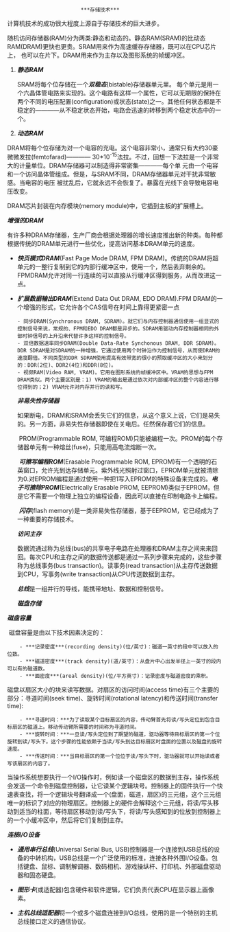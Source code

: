 							***存储技术***

 


计算机技术的成功很大程度上源自于存储技术的巨大进步。



​	随机访问存储器(RAM)分为两类:静态和动态的。静态RAM(SRAM)的比动态RAM(DRAM)更快也更贵。SRAM用来作为高速缓存存储器，既可以在CPU芯片上， 也可以在片下。DRAM用来作为主存以及图形系统的帧缓冲区。



 1. ***静态RAM***

     SRAM将每个位存储在一个***双稳态***(bistable)存储器单元里。 每个单元是用一个六晶体管电路来实现的。这个电路有这样一个属性，它可以无期限的保持在两个不同的电压配置(configuration)或状态(state)之一。其他任何状态都是不稳定的————从不稳定状态开始，电路会迅速的转移到两个稳定状态中的一个。

2) ***动态RAM***

​	DRAM将每个位存储为对一个电容的充电。这个电容非常小，通常只有大约30豪微微发拉(femtofarad)————	30*10<sup>-15</sup>法拉。不过，回想一下法拉是一个非常大的计量单位。DRAM存储器可以制造得非常密集————每个单	元由一个电容和一个访问晶体管组成。但是，与SRAM不同，DRAM存储器单元对干扰非常敏感。当电容的电压	被扰乱后，它就永远不会恢复了。暴露在光线下会导致电容电压改变。

DRAM芯片封装在内存模块(memory module)中，它插到主板的扩展槽上。

***增强的DRAM***

​	有许多种DRAM存储器，生产厂商会根据处理器的增长速度推出新的种类。每种都根据传统的DRAM单元进行一些优化，提高访问基本DRAM单元的速度。

  - ***快页模式DRAM***(Fast Page Mode DRAM, FPM DRAM)。传统的DRAM将超单元的一整行复制到它的内部行缓冲区中，使用一个，然后丢弃剩余的。FPMDRAM允许对同一行连续的可以直接从行缓冲区得到服务，从而改进这一点。

  - ***扩展数据输出DRAM***(Extend Data Out DRAM, EDO DRAM).FPM DRAM的一个增强的形式，它允许各个CAS信号在时间上靠得更紧密一点

    	- 同步DRAM(Synchronous DRAM, SDRAM)。就它们与内存控制器通信使用一组显式的控制信号来说，常规的、FPM和EDO DRAM都是异步的。SDRAM用驱动内存控制器相同的外部时钟信号的上升沿来代替许多这样的控制信号。
    	- 双倍数据速率同步DRAM(Double Data-Rate Synchonous DRAM, DDR SDRAM)。DDR SDRAM是对SDRAM的一种增强，它通过使用两个时钟沿作为控制信号，从而使DRAM的速度翻倍。不同类型的DDR SDRAM使用提高有效带宽的很小的预取缓冲区的大小来划分的：DDR(2位)、DDR2(4位)和DDR(8位)。
    	- 视频RAM(Video RAM, VRAM)。它用在图形系统的帧缓冲区中。VRAM的思想与FPM DRAM类似。两个主要区别是：1) VRAM的输出是通过依次对内部缓冲区的整个内容进行移位得到的；2) VRAM允许对内存并行的读和写。

    ***非易失性存储器***

    ​	如果断电，DRAM和SRAM会丢失它们的信息，从这个意义上说，它们是易失的。另一方面，非易失性存储器即使在关电后。任然保存着它们的信息。

    ​    PROM(Programmable ROM, 可编程ROM)只能被编程一次。PROM的每个存储器单元有一种熔丝(fuse)，只能用高电流熔断一次。

    ​	***可擦写编程ROM***(Erasable Programmable ROM, EPROM)有一个透明的石英窗口，允许光到达存储单元。紫外线光照射过窗口，EPROM单元就被清除为0.对EPROM编程是通过使用一种把1写入EPROM的特殊设备来完成的。***电子可擦除PROM***(Electrically Erasable PROM, EEPROM)类似于EPROM，但是它不需要一个物理上独立的编程设备，因此可以直接在印制电路卡上编程。

    ​	***闪存***(flash memory)是一类非易失性存储器，基于EEPROM，它已经成为了一种重要的存储技术。

    ***访问主存***

    ​	数据流通过称为总线(bus)的共享电子电路在处理器和DRAM主存之间来来回回。每次CPU和主存之间的数据传送都是通过一系列步骤来完成的，这些步骤称为总线事务(bus transaction)。读事务(read transaction)从主存传送数据到CPU，写事务(write transaction)从CPU传送数据到主存。

    ​	***总线***是一组并行的导线，能携带地址、数据和控制信号。

    ***磁盘存储***

***磁盘容量***

​	磁盘容量是由以下技术因素决定的：

		- ***记录密度***(recording density)(位/英寸)：磁道一英寸的段中可以放入的位数。
		- ***磁道密度***(track density)(道/英寸)：从盘片中心出发半径上一英寸的段内可以有的磁道数。
		- ***面密度***(areal density)(位/平方英寸)：记录密度与磁道密度的乘积。

磁盘以扇区大小的块来读写数据。对扇区的访问时间(access time)有三个主要的部分：寻道时间(seek time)、旋转时间(rotational latency)和传送时间(transfer time):

		- ***寻道时间：***为了读取某个目标扇区的内容，传动臂首先将读/写头定位到包含目标扇区的磁道上。移动传动臂所需要的时间称为寻道时间。
		- ***旋转时间：***一旦读/写头定位到了期望的磁道，驱动器等待目标扇区的第一个位旋转到读/写头下。这个步骤的性能依赖于当读/写头到达目标扇区时盘面的位置以及磁盘的旋转速度。
		- ***传送时间：***当目标扇区的第一个位位于读/写头下时，驱动器就可以开始读或者写该扇区的内容了。

当操作系统想要执行一个I/O操作时，例如读一个磁盘区的数据到主存，操作系统会发送一个命令到磁盘控制器，让它读某个逻辑块号。控制器上的固件执行一个快速表查找，将一个逻辑块号翻译成一个(盘面，磁道，扇区)的三元组，这个三元组唯一的标识了对应的物理扇区。控制器上的硬件会解释这个三元组，将读/写头移动到适当的柱面，等待扇区移动到读/写头下，将读/写头感知到的位放到控制器上的一个小缓冲区中，然后将它们复制到主存。

***连接I/O设备***

 - ***通用串行总线***(Universal Serial Bus, USB)控制器是一个连接到USB总线的设备的中转机构，USB总线是一个广泛使用的标准，连接各种外围I/O设备。包括键盘、鼠标、调制解调器、数码相机、游戏操纵杆、打印机、外部磁盘驱动器和固态硬盘。

 - ***图形卡***(或适配器)包含硬件和软件逻辑，它们负责代表CPU在显示器上画像素。

 - ***主机总线适配器***将一个或多个磁盘连接到I/O总线，使用的是一个特别的主机总线接口定义的通信协议。

   

